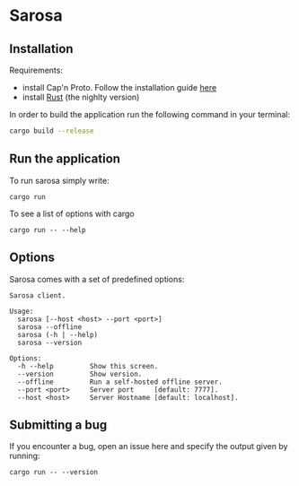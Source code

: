 # Sarosa

## Installation

Requirements:

* install Cap'n Proto. Follow the installation guide [here](https://capnproto.org/install.html)
* install [Rust](https://doc.rust-lang.org/nightly/book/nightly-rust.html)
(the nighlty version)

In order to build the application run the following command in your terminal:

```bash
cargo build --release
```

## Run the application

To run sarosa simply write:
```
cargo run
```

To see a list of options with cargo
```
cargo run -- --help
```

## Options

Sarosa comes with a set of predefined options:
```
Sarosa client.

Usage:
  sarosa [--host <host> --port <port>]
  sarosa --offline
  sarosa (-h | --help)
  sarosa --version

Options:
  -h --help         Show this screen.
  --version         Show version.
  --offline         Run a self-hosted offline server.
  --port <port>     Server port     [default: 7777].
  --host <host>     Server Hostname [default: localhost].
```

## Submitting a bug

If you encounter a bug, open an issue here and specify the
output given by running:

    cargo run -- --version
